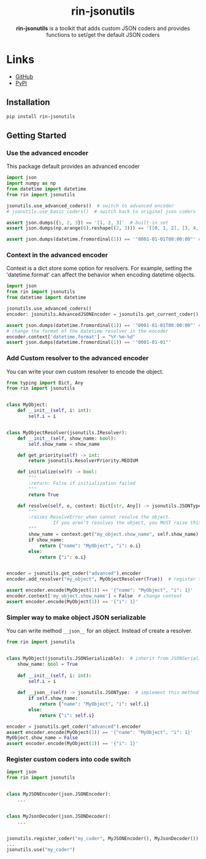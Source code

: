 <div style="text-align:center">

# rin-jsonutils
**rin-jsonutils** is a toolkit that adds custom JSON coders and provides functions to set/get the default JSON coders
</div>

# Links
- [GitHub](https://github.com/susautw/rin-jsonutils)
- [PyPI](https://pypi.org/project/rin-jsonutils/)

## Installation
```sh
pip install rin-jsonutils
```

## Getting Started

### Use the advanced encoder
This package default provides an advanced encoder
```python
import json
import numpy as np
from datetime import datetime
from rin import jsonutils

jsonutils.use_advanced_coders()  # switch to advanced encoder
# jsonutils.use_basic_coders()  # switch back to original json coders 

assert json.dumps({1, 2, 3}) == '[1, 2, 3]'  # built-in set
assert json.dumps(np.arange(6).reshape((2, 3))) == '[[0, 1, 2], [3, 4, 5]]'  # numpy array

assert json.dumps(datetime.fromordinal(1)) == '"0001-01-01T00:00:00"' # datetime
```

### Context in the advanced encoder
Context is a dict store some option for resolvers. 
For example, setting the 'datetime.format' can affect the behavior when encoding datetime objects.
```python
import json
from rin import jsonutils
from datetime import datetime

jsonutils.use_advanced_coders()
encoder: jsonutils.AdvancedJSONEncoder = jsonutils.get_current_coder().encoder

assert json.dumps(datetime.fromordinal(1)) == '"0001-01-01T00:00:00"' # default format is isoformat
# change the format of the datetime resolver in the encoder 
encoder.context['datetime.format'] = "%Y-%m-%d"
assert json.dumps(datetime.fromordinal(1)) == '"0001-01-01"'
```

### Add Custom resolver to the advanced encoder
You can write your own custom resolver to encode the object.


[//]: # (TODO: )
[//]: # (  - example of priority and initialize with numpy)
[//]: # (  - compare the resolver and JSONSerializable)
```python
from typing import Dict, Any
from rin import jsonutils


class MyObject:
    def __init__(self, i: int):
        self.i = i


class MyObjectResolver(jsonutils.IResolver):
    def __init__(self, show_name: bool):
        self.show_name = show_name

    def get_priority(self) -> int:
        return jsonutils.ResolverPriority.MEDIUM

    def initialize(self) -> bool:
        """
        :return: False if initialization failed
        """
        return True

    def resolve(self, o, context: Dict[str, Any]) -> jsonutils.JSONType:
        """
        :raises ResolveError when cannot resolve the object.
                 If you aren't resolves the object, you MUST raise this exception.
        """
        show_name = context.get("my_object.show_name", self.show_name)
        if show_name:
            return {"name": "MyObject", "i": o.i}
        else:
            return {"i": o.i}


encoder = jsonutils.get_coder("advanced").encoder
encoder.add_resolver("my_object", MyObjectResolver(True))  # register the resolver to the encoder

assert encoder.encode(MyObject(1)) == '{"name": "MyObject", "i": 1}'
encoder.context['my_object.show_name'] = False  # change context
assert encoder.encode(MyObject(1)) == '{"i": 1}'
```

### Simpler way to make object JSON serializable
You can write method `__json__` for an object. Instead of create a resolver.
```python
from rin import jsonutils


class MyObject(jsonutils.JSONSerializable):  # inherit from JSONSerializable is optional.
    show_name: bool = True
    
    def __init__(self, i: int):
        self.i = i
    
    def __json__(self) -> jsonutils.JSONType:  # implement this method is required.
        if self.show_name:
            return {"name": "MyObject", "i": self.i}
        else:
            return {"i": self.i}

encoder = jsonutils.get_coder("advanced").encoder
assert encoder.encode(MyObject(1)) == '{"name": "MyObject", "i": 1}'
MyObject.show_name = False
assert encoder.encode(MyObject(1)) == '{"i": 1}'
```


### Register custom coders into code switch
```python
import json
from rin import jsonutils


class MyJSONEncoder(json.JSONEncoder):
    ...


class MyJsonDecoder(json.JSONDecoder):
    ...


jsonutils.register_coder("my_coder", MyJSONEncoder(), MyJsonDecoder())
...
jsonutils.use("my_coder")
```